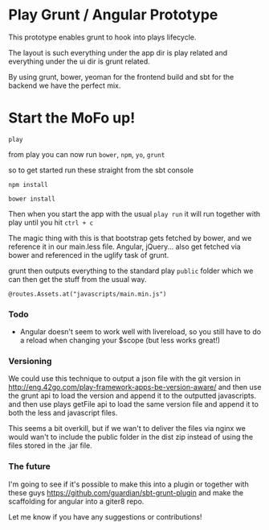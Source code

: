 # Play Grunt / Angular Prototype

This prototype enables grunt to hook into plays lifecycle.

The layout is such everything under the app dir is play related and everything under the ui dir is grunt related.

By using grunt, bower, yeoman for the frontend build and sbt for the backend we have the perfect mix.


# Start the MoFo up!

    play

from play you can now run `bower`, `npm`, `yo`, `grunt`

so to get started run these straight from the sbt console

    npm install

    bower install

Then when you start the app with the usual `play run`
it will run together with play until you hit `ctrl + c`

The magic thing with this is that bootstrap gets fetched by bower, and we reference it in our main.less file.
Angular, jQuery... also get fetched via bower and referenced in the uglify task of grunt.

grunt then outputs everything to the standard play `public` folder which we can then get the stuff from the usual way.

    @routes.Assets.at("javascripts/main.min.js")


### Todo

* Angular doesn't seem to work well with livereload, so you still have to do a reload when changing your $scope (but less works great!)

### Versioning
We could use this technique to output a json file with the git version in <http://eng.42go.com/play-framework-apps-be-version-aware/> and then use the grunt api
to load the version and append it to the outputted javascripts. and then use plays getFile api to load the same version file and append it to both the less and javascript files.

This seems a bit overkill, but if we wan't to deliver the files via nginx we would wan't to include the public folder in the dist zip instead of using the files stored in the .jar file.


### The future

I'm going to see if it's possible to make this into a plugin or together with these guys <https://github.com/guardian/sbt-grunt-plugin>
and make the scaffolding for angular into a giter8 repo.

Let me know if you have any suggestions or contributions!
